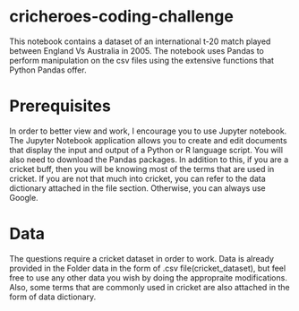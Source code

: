 # cricheroes-coding-challenge
This notebook contains a dataset of an international t-20 match played between England Vs Australia in 2005. The notebook uses Pandas to perform manipulation on the csv files using the extensive functions that Python Pandas offer.

# Prerequisites
In order to better view and work, I encourage you to use Jupyter notebook. The Jupyter Notebook application allows you to create and edit documents that display the input and output of a Python or R language script. You will also need to download the Pandas packages. In addition to this, if you are a cricket buff, then you will be knowing most of the terms that are used in cricket. If you are not that much into cricket, you can refer to the data dictionary attached in the file section. Otherwise, you can always use Google.

# Data
The questions require a cricket dataset in order to work. Data is already provided in the Folder data in the form of .csv file(cricket_dataset), but feel free to use any other data you wish by doing the appropraite modifications. Also, some terms that are commonly used in cricket are also attached in the form of data dictionary.
